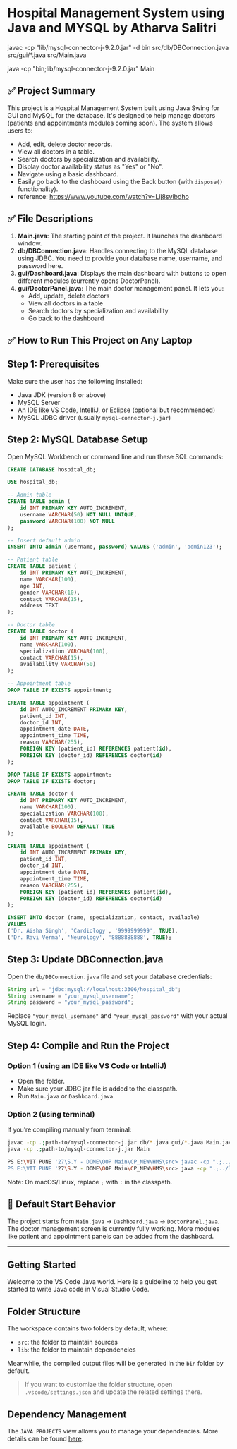 # Hospital Management System using Java and MYSQL by Atharva Salitri

javac -cp "lib/mysql-connector-j-9.2.0.jar" -d bin src/db/DBConnection.java src/gui/*.java src/Main.java

java -cp "bin;lib/mysql-connector-j-9.2.0.jar" Main


## ✅ Project Summary
This project is a Hospital Management System built using Java Swing for GUI and MySQL for the database. It's designed to help manage doctors (patients and appointments modules coming soon). The system allows users to:
- Add, edit, delete doctor records.
- View all doctors in a table.
- Search doctors by specialization and availability.
- Display doctor availability status as "Yes" or "No".
- Navigate using a basic dashboard.
- Easily go back to the dashboard using the Back button (with `dispose()` functionality).
- reference: https://www.youtube.com/watch?v=Lij8svibdho

## ✅ File Descriptions
1. **Main.java**: The starting point of the project. It launches the dashboard window.
2. **db/DBConnection.java**: Handles connecting to the MySQL database using JDBC. You need to provide your database name, username, and password here.
3. **gui/Dashboard.java**: Displays the main dashboard with buttons to open different modules (currently opens DoctorPanel).
4. **gui/DoctorPanel.java**: The main doctor management panel. It lets you:
   - Add, update, delete doctors
   - View all doctors in a table
   - Search doctors by specialization and availability
   - Go back to the dashboard

## ✅ How to Run This Project on Any Laptop
## Step 1: Prerequisites
Make sure the user has the following installed:
- Java JDK (version 8 or above)
- MySQL Server
- An IDE like VS Code, IntelliJ, or Eclipse (optional but recommended)
- MySQL JDBC driver (usually `mysql-connector-j.jar`)

## Step 2: MySQL Database Setup
Open MySQL Workbench or command line and run these SQL commands:
```sql
CREATE DATABASE hospital_db;

USE hospital_db;

-- Admin table
CREATE TABLE admin (
    id INT PRIMARY KEY AUTO_INCREMENT,
    username VARCHAR(50) NOT NULL UNIQUE,
    password VARCHAR(100) NOT NULL
);

-- Insert default admin
INSERT INTO admin (username, password) VALUES ('admin', 'admin123');

-- Patient table
CREATE TABLE patient (
    id INT PRIMARY KEY AUTO_INCREMENT,
    name VARCHAR(100),
    age INT,
    gender VARCHAR(10),
    contact VARCHAR(15),
    address TEXT
);

-- Doctor table
CREATE TABLE doctor (
    id INT PRIMARY KEY AUTO_INCREMENT,
    name VARCHAR(100),
    specialization VARCHAR(100),
    contact VARCHAR(15),
    availability VARCHAR(50)
);

-- Appointment table
DROP TABLE IF EXISTS appointment;

CREATE TABLE appointment (
    id INT AUTO_INCREMENT PRIMARY KEY,
    patient_id INT,
    doctor_id INT,
    appointment_date DATE,
    appointment_time TIME,
    reason VARCHAR(255),
    FOREIGN KEY (patient_id) REFERENCES patient(id),
    FOREIGN KEY (doctor_id) REFERENCES doctor(id)
);

DROP TABLE IF EXISTS appointment;
DROP TABLE IF EXISTS doctor;

CREATE TABLE doctor (
    id INT PRIMARY KEY AUTO_INCREMENT,
    name VARCHAR(100),
    specialization VARCHAR(100),
    contact VARCHAR(15),
    available BOOLEAN DEFAULT TRUE
);

CREATE TABLE appointment (
    id INT AUTO_INCREMENT PRIMARY KEY,
    patient_id INT,
    doctor_id INT,
    appointment_date DATE,
    appointment_time TIME,
    reason VARCHAR(255),
    FOREIGN KEY (patient_id) REFERENCES patient(id),
    FOREIGN KEY (doctor_id) REFERENCES doctor(id)
);

INSERT INTO doctor (name, specialization, contact, available)
VALUES 
('Dr. Aisha Singh', 'Cardiology', '9999999999', TRUE),
('Dr. Ravi Verma', 'Neurology', '8888888888', TRUE);
```

## Step 3: Update DBConnection.java
Open the `db/DBConnection.java` file and set your database credentials:
```java
String url = "jdbc:mysql://localhost:3306/hospital_db";
String username = "your_mysql_username";
String password = "your_mysql_password";
```
Replace `"your_mysql_username"` and `"your_mysql_password"` with your actual MySQL login.

## Step 4: Compile and Run the Project
### Option 1 (using an IDE like VS Code or IntelliJ)
- Open the folder.
- Make sure your JDBC jar file is added to the classpath.
- Run `Main.java` or `Dashboard.java`.

### Option 2 (using terminal)
If you’re compiling manually from terminal:
```bash
javac -cp .;path-to/mysql-connector-j.jar db/*.java gui/*.java Main.java
java -cp .;path-to/mysql-connector-j.jar Main

PS E:\VIT PUNE '27\S.Y - DOME\OOP Main\CP_NEW\HMS\src> javac -cp ".;../lib/mysql-connector-j-9.2.0.jar" db/*.java gui/*.java Main.java
PS E:\VIT PUNE '27\S.Y - DOME\OOP Main\CP_NEW\HMS\src> java -cp ".;../lib/mysql-connector-j-9.2.0.jar" Main
```
Note: On macOS/Linux, replace `;` with `:` in the classpath.

## 🏁 Default Start Behavior
The project starts from `Main.java` → `Dashboard.java` → `DoctorPanel.java`. The doctor management screen is currently fully working. More modules like patient and appointment panels can be added from the dashboard.

---



## Getting Started

Welcome to the VS Code Java world. Here is a guideline to help you get started to write Java code in Visual Studio Code.

## Folder Structure

The workspace contains two folders by default, where:

- `src`: the folder to maintain sources
- `lib`: the folder to maintain dependencies

Meanwhile, the compiled output files will be generated in the `bin` folder by default.

> If you want to customize the folder structure, open `.vscode/settings.json` and update the related settings there.

## Dependency Management

The `JAVA PROJECTS` view allows you to manage your dependencies. More details can be found [here](https://github.com/microsoft/vscode-java-dependency#manage-dependencies).
